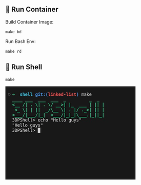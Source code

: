 ## :wrench: Run Container
Build Container Image:
```
make bd
```

Run Bash Env:
```
make rd
```

## :rocket: Run Shell

```
make
```
![Shell image](/readme/img/shell_run.jpeg)